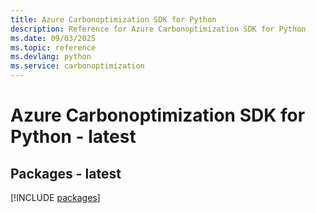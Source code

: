 ```yaml
---
title: Azure Carbonoptimization SDK for Python
description: Reference for Azure Carbonoptimization SDK for Python
ms.date: 09/03/2025
ms.topic: reference
ms.devlang: python
ms.service: carbonoptimization
---
```

# Azure Carbonoptimization SDK for Python - latest
## Packages - latest
[!INCLUDE [packages](carbonoptimization-index.md)]